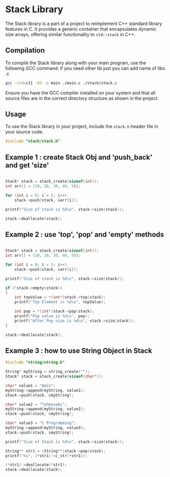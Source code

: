 # Stack Library

The Stack library is a part of a project to reimplement C++ standard library features in C. It provides a generic container that encapsulates dynamic size arrays, offering similar functionality to `std::stack` in C++.

## Compilation

To compile the Stack library along with your main program, use the following GCC command:
if you need other lib just you can add name of libs .c 

```bash
gcc -std=c11 -O3 -o main ./main.c ./stack/stack.c
```

Ensure you have the GCC compiler installed on your system and that all source files are in the correct directory structure as shown in the project.

## Usage

To use the Stack library in your project, include the `stack.h` header file in your source code.

```c
#include "stack/stack.h"
```


## Example 1 : create Stack Obj and 'push_back' and get 'size'

```c

Stack* stack = stack_create(sizeof(int));
int arr[] = {10, 20, 30, 40, 50};

for (int i = 0; i < 5; i++)
    stack->push(stack, &arr[i]);

printf("Size of stack is %d\n", stack->size(stack));

stack->deallocate(stack);

```


## Example 2 : use 'top', 'pop' and 'empty' methods 

```c

Stack* stack = stack_create(sizeof(int));
int arr[] = {10, 20, 30, 40, 50};

for (int i = 0; i < 5; i++)
    stack->push(stack, &arr[i]);

printf("Size of stack is %d\n", stack->size(stack));

if (!stack->empty(stack))
{
    int topValue = *(int*)stack->top(stack);
    printf("Top Element is %d\n", topValue);

    int pop = *(int*)stack->pop(stack);
    printf("Pop value is %d\n", pop);
    printf("After Pop size is %d\n", stack->size(stack));
}

stack->deallocate(stack);

```

## Example 3 : how to use String Object in Stack 

```c
#include "string/string.h"

String* myString = string_create("");
Stack* stack = stack_create(sizeof(char*));

char* value1 = "Amin";
myString->append(myString, value1);
stack->push(stack, &myString);

char* value2 = "Tahmasebi";
myString->append(myString, value2);
stack->push(stack, &myString);

char* value3 = "C Programming";
myString->append(myString, value3);
stack->push(stack, &myString);

printf("Size of Stack is %d\n", stack->size(stack));

String** str1 = (String**)stack->pop(stack);
printf("%s", (*str1)->c_str(*str1));

(*str1)->deallocate(*str1);
stack->deallocate(stack);

```